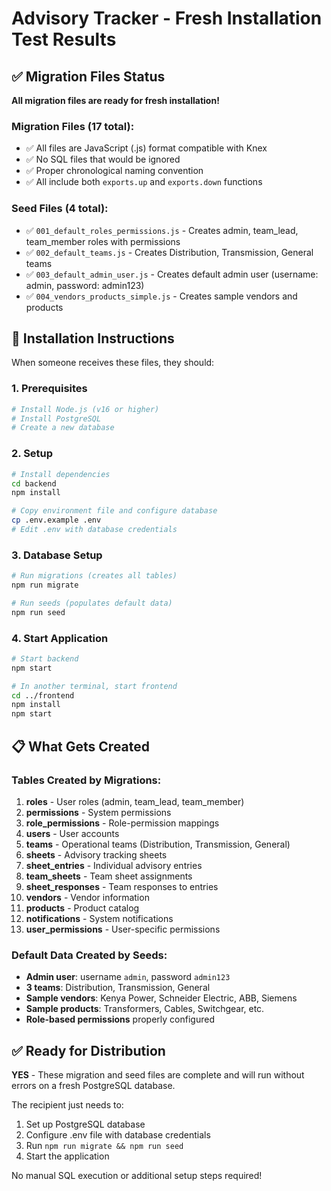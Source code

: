 # Advisory Tracker - Fresh Installation Test Results

## ✅ Migration Files Status

**All migration files are ready for fresh installation!**

### Migration Files (17 total):
- ✅ All files are JavaScript (.js) format compatible with Knex
- ✅ No SQL files that would be ignored
- ✅ Proper chronological naming convention
- ✅ All include both `exports.up` and `exports.down` functions

### Seed Files (4 total):
- ✅ `001_default_roles_permissions.js` - Creates admin, team_lead, team_member roles with permissions
- ✅ `002_default_teams.js` - Creates Distribution, Transmission, General teams  
- ✅ `003_default_admin_user.js` - Creates default admin user (username: admin, password: admin123)
- ✅ `004_vendors_products_simple.js` - Creates sample vendors and products

## 🚀 Installation Instructions

When someone receives these files, they should:

### 1. Prerequisites
```bash
# Install Node.js (v16 or higher)
# Install PostgreSQL
# Create a new database
```

### 2. Setup
```bash
# Install dependencies
cd backend
npm install

# Copy environment file and configure database
cp .env.example .env
# Edit .env with database credentials
```

### 3. Database Setup
```bash
# Run migrations (creates all tables)
npm run migrate

# Run seeds (populates default data)
npm run seed
```

### 4. Start Application
```bash
# Start backend
npm start

# In another terminal, start frontend
cd ../frontend
npm install
npm start
```

## 📋 What Gets Created

### Tables Created by Migrations:
1. **roles** - User roles (admin, team_lead, team_member)
2. **permissions** - System permissions 
3. **role_permissions** - Role-permission mappings
4. **users** - User accounts
5. **teams** - Operational teams (Distribution, Transmission, General)
6. **sheets** - Advisory tracking sheets
7. **sheet_entries** - Individual advisory entries
8. **team_sheets** - Team sheet assignments
9. **sheet_responses** - Team responses to entries
10. **vendors** - Vendor information
11. **products** - Product catalog
12. **notifications** - System notifications
13. **user_permissions** - User-specific permissions

### Default Data Created by Seeds:
- **Admin user**: username `admin`, password `admin123`
- **3 teams**: Distribution, Transmission, General
- **Sample vendors**: Kenya Power, Schneider Electric, ABB, Siemens
- **Sample products**: Transformers, Cables, Switchgear, etc.
- **Role-based permissions** properly configured

## ✅ Ready for Distribution

**YES** - These migration and seed files are complete and will run without errors on a fresh PostgreSQL database.

The recipient just needs to:
1. Set up PostgreSQL database
2. Configure .env file with database credentials  
3. Run `npm run migrate && npm run seed`
4. Start the application

No manual SQL execution or additional setup steps required!
